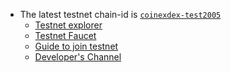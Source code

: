 
- The latest testnet chain-id is [`coinexdex-test2005`](https://github.com/coinexchain/testnets/tree/master/coinexdex-test2005)
  - [Testnet explorer](https://testnet.coinex.org/)
  - [Testnet Faucet](http://18.190.80.148/)
  - [Guide to join testnet](https://github.com/coinexchain/testnets/tree/master/coinexdex-test/testnet-guide.md)
  - [Developer's Channel](https://join.slack.com/t/coinexchain/shared_invite/enQtNzA0NjU5ODc3MjM0LTk3NWUzMDA2YmU0NTc5MDg2NDI3NmRjM2VkNzYzNjIyZWM0NzZhMWIwMWQxNGJjNmI3NjVkZWIxZWUwNjJmYTI)
